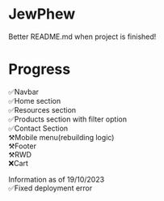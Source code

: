 # JewPhew
Better README.md when project is finished!

# Progress
✅Navbar
<br>
✅Home section
<br>
✅Resources section
<br>
✅Products section with filter option
<br>
✅Contact Section
<br>
⚒️Mobile menu(rebuilding logic)
<br>
⚒️Footer
<br>
⚒️RWD
<br>
❌Cart

Information as of 19/10/2023
<br>
✅Fixed deployment error